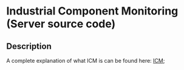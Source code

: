 # Industrial Component Monitoring (Server source code)

## Description

A complete explanation of what ICM is can be found here: [ICM](https://skytoptechnologies.com/consultancy/industrial-condition-monitoring "ICM");
